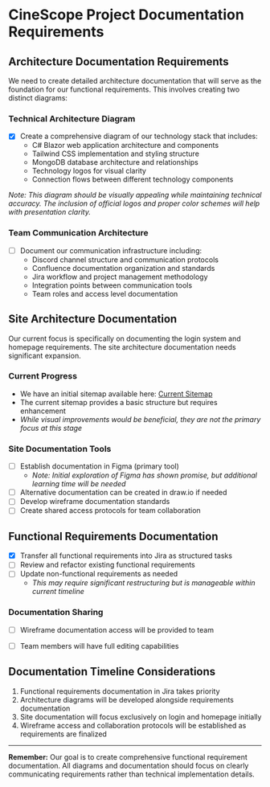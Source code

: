 # CineScope Project Documentation Requirements

## Architecture Documentation Requirements
We need to create detailed architecture documentation that will serve as the foundation for our functional requirements. This involves creating two distinct diagrams:

### Technical Architecture Diagram
- [X] Create a comprehensive diagram of our technology stack that includes:
  - C# Blazor web application architecture and components
  - Tailwind CSS implementation and styling structure
  - MongoDB database architecture and relationships
  - Technology logos for visual clarity
  - Connection flows between different technology components


*Note: This diagram should be visually appealing while maintaining technical accuracy. The inclusion of official logos and proper color schemes will help with presentation clarity.*

### Team Communication Architecture
- [ ] Document our communication infrastructure including:
  - Discord channel structure and communication protocols
  - Confluence documentation organization and standards
  - Jira workflow and project management methodology
  - Integration points between communication tools
  - Team roles and access level documentation

## Site Architecture Documentation
Our current focus is specifically on documenting the login system and homepage requirements. The site architecture documentation needs significant expansion.

### Current Progress
- We have an initial sitemap available here: [Current Sitemap](https://github.com/omniV1/CineScope/blob/main/Documents/sitemap/readme.md)
- The current sitemap provides a basic structure but requires enhancement
- *While visual improvements would be beneficial, they are not the primary focus at this stage*

### Site Documentation Tools
- [ ] Establish documentation in Figma (primary tool)
  - *Note: Initial exploration of Figma has shown promise, but additional learning time will be needed*
- [ ] Alternative documentation can be created in draw.io if needed
- [ ] Develop wireframe documentation standards
- [ ] Create shared access protocols for team collaboration

## Functional Requirements Documentation
- [X] Transfer all functional requirements into Jira as structured tasks
- [ ] Review and refactor existing functional requirements
- [ ] Update non-functional requirements as needed
  - *This may require significant restructuring but is manageable within current timeline*

### Documentation Sharing
- [ ] Wireframe documentation access will be provided to team
- [ ] Team members will have full editing capabilities


## Documentation Timeline Considerations
1. Functional requirements documentation in Jira takes priority
2. Architecture diagrams will be developed alongside requirements documentation
3. Site documentation will focus exclusively on login and homepage initially
4. Wireframe access and collaboration protocols will be established as requirements are finalized

---
**Remember:** Our goal is to create comprehensive functional requirement documentation. All diagrams and documentation should focus on clearly communicating requirements rather than technical implementation details.
